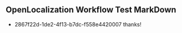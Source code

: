 ## OpenLocalization Workflow Test MarkDown
* 2867f22d-1de2-4f13-b7dc-f558e4420007 thanks!

<!--HONumber=Jan17_HO1-->


